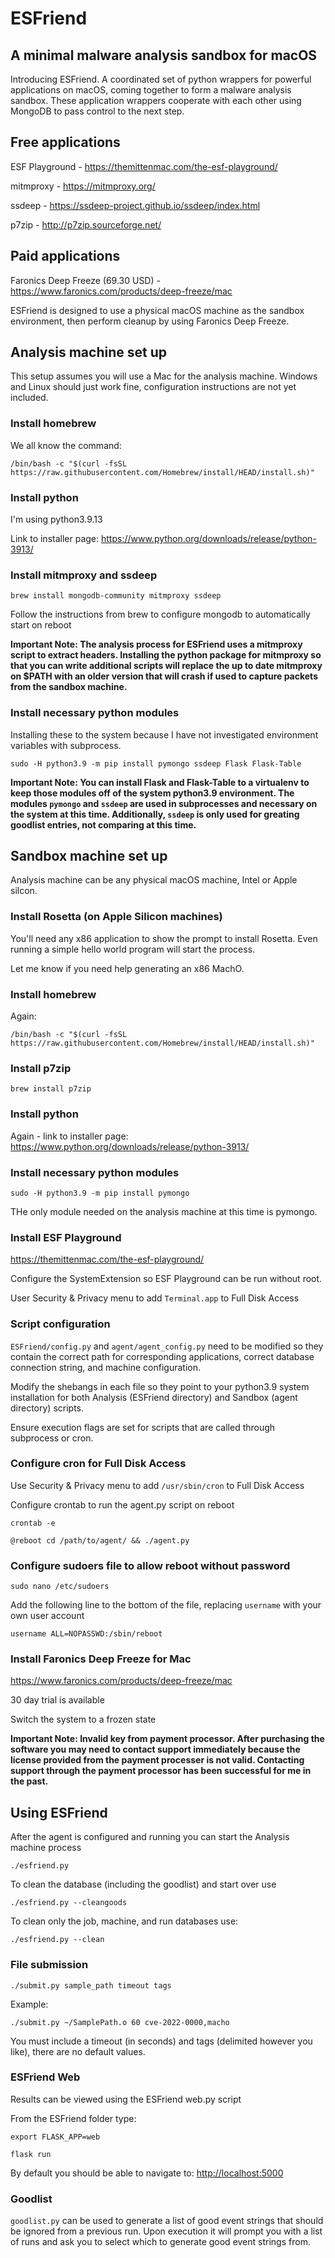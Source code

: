 # ESFriend

## A minimal malware analysis sandbox for macOS

Introducing ESFriend. A coordinated set of python wrappers for powerful applications on macOS, coming together to form a malware analysis sandbox. These application wrappers cooperate with each other using MongoDB to pass control to the next step.

## Free applications

ESF Playground - <https://themittenmac.com/the-esf-playground/>

mitmproxy - <https://mitmproxy.org/>

ssdeep - <https://ssdeep-project.github.io/ssdeep/index.html>

p7zip - <http://p7zip.sourceforge.net/>

## Paid applications

Faronics Deep Freeze (69.30 USD) - <https://www.faronics.com/products/deep-freeze/mac>

ESFriend is designed to use a physical macOS machine as the sandbox environment, then perform cleanup by using Faronics Deep Freeze.

## Analysis machine set up

This setup assumes you will use a Mac for the analysis machine. Windows and Linux should just work fine, configuration instructions are not yet included.

### Install homebrew

We all know the command:

`/bin/bash -c "$(curl -fsSL https://raw.githubusercontent.com/Homebrew/install/HEAD/install.sh)"`

### Install python

I'm using python3.9.13

Link to installer page:
<https://www.python.org/downloads/release/python-3913/>

### Install mitmproxy and ssdeep

`brew install mongodb-community mitmproxy ssdeep`

Follow the instructions from brew to configure mongodb to automatically start on reboot

**Important Note: The analysis process for ESFriend uses a mitmproxy script to extract headers. Installing the python package for mitmproxy so that you can write additional scripts will replace the up to date mitmproxy on $PATH with an older version that will crash if used to capture packets from the sandbox machine.**

### Install necessary python modules

Installing these to the system because I have not investigated environment variables with subprocess.

`sudo -H python3.9 -m pip install pymongo ssdeep Flask Flask-Table`

**Important Note: You can install Flask and Flask-Table to a virtualenv to keep those modules off of the system python3.9 environment. The modules `pymongo` and `ssdeep` are used in subprocesses and necessary on the system at this time. Additionally, `ssdeep` is only used for greating goodlist entries, not comparing at this time.**

## Sandbox machine set up

Analysis machine can be any physical macOS machine, Intel or Apple silcon.

### Install Rosetta (on Apple Silicon machines)

You'll need any x86 application to show the prompt to install Rosetta. Even running a simple hello world program will start the process.

Let me know if you need help generating an x86 MachO.

### Install homebrew

Again:

`/bin/bash -c "$(curl -fsSL https://raw.githubusercontent.com/Homebrew/install/HEAD/install.sh)"`

### Install p7zip

`brew install p7zip`

### Install python

Again - link to installer page:
<https://www.python.org/downloads/release/python-3913/>

### Install necessary python modules

`sudo -H python3.9 -m pip install pymongo`

THe only module needed on the analysis machine at this time is pymongo.

### Install ESF Playground

<https://themittenmac.com/the-esf-playground/>

Configure the SystemExtension so ESF Playground can be run without root.

User Security & Privacy menu to add `Terminal.app` to Full Disk Access

### Script configuration

`ESFriend/config.py` and `agent/agent_config.py` need to be modified so they contain the correct path for corresponding applications, correct database connection string, and machine configuration.

Modify the shebangs in each file so they point to your python3.9 system installation for both Analysis (ESFriend directory) and Sandbox (agent directory) scripts.

Ensure execution flags are set for scripts that are called through subprocess or cron.

### Configure cron for Full Disk Access

Use Security & Privacy menu to add `/usr/sbin/cron` to Full Disk Access

Configure crontab to run the agent.py script on reboot

`crontab -e`

`@reboot cd /path/to/agent/ && ./agent.py`

### Configure sudoers file to allow reboot without password

`sudo nano /etc/sudoers`

Add the following line to the bottom of the file, replacing `username` with your own user account

`username ALL=NOPASSWD:/sbin/reboot`

### Install Faronics Deep Freeze for Mac

<https://www.faronics.com/products/deep-freeze/mac>

30 day trial is available

Switch the system to a frozen state

**Important Note: Invalid key from payment processor. After purchasing the software you may need to contact support immediately because the license provided from the payment processer is not valid. Contacting support through the payment processor has been successful for me in the past.**

## Using ESFriend

After the agent is configured and running you can start the Analysis machine process

`./esfriend.py`

To clean the database (including the goodlist) and start over use

`./esfriend.py --cleangoods`

To clean only the job, machine, and run databases use:

`./esfriend.py --clean`

### File submission

`./submit.py sample_path timeout tags`

Example:

`./submit.py ~/SamplePath.o 60 cve-2022-0000,macho`

You must include a timeout (in seconds) and tags (delimited however you like), there are no default values.

### ESFriend Web

Results can be viewed using the ESFriend web.py script

From the ESFriend folder type:

`export FLASK_APP=web`

`flask run`

By default you should be able to navigate to:
<http://localhost:5000>

### Goodlist

`goodlist.py` can be used to generate a list of good event strings that should be ignored from a previous run. Upon execution it will prompt you with a list of runs and ask you to select which to generate good event strings from.
